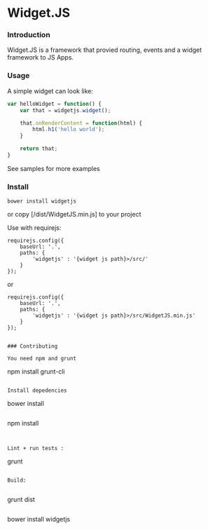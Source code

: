 Widget.JS
=====

### Introduction

Widget.JS is a framework that provied routing, events and a widget framework to JS Apps. 


### Usage

A simple widget can look like:

``` javascript
var helloWidget = function() {
	var that = widgetjs.widget();

	that.onRenderContent = function(html) {
		html.h1('hello world');
	}

	return that;
}
```

See samples for more examples

### Install

```
bower install widgetjs
```

or copy [/dist/WidgetJS.min.js] to your project


Use with requirejs:

```
requirejs.config({
	baseUrl: '.',
	paths: {
		'widgetjs' : '{widget js path}>/src/'
	}
});
```
or

```
requirejs.config({
	baseUrl: '.',
	paths: {
		'widgetjs' : '{widget js path}>/src/WidgetJS.min.js'
	}
});


### Contributing

You need npm and grunt

```
npm install grunt-cli
```

Install depedencies

```
bower install
```

```
npm install
```


Lint + run tests :

```
grunt 
```

Build:


```
grunt dist
```

```
bower install widgetjs
```


